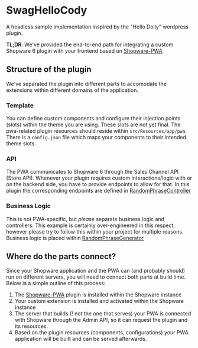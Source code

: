 # SwagHelloCody

A headless sample implementation inspired by the "Hello Dolly" wordpress plugin.

**TL;DR**: We've provided the end-to-end path for integrating a custom Shopware 6 plugin with your frontend based on [Shopware-PWA](https://github.com/DivanteLtd/shopware-pwa)

## Structure of the plugin

We've separated the plugin into different parts to accomodate the extensions within different domains of the application.

### Template

You can define custom components and configure their injection points (slots) within the theme you are using. These slots are not yet final. The pwa-related plugin resources should reside within `src/Resources/app/pwa`. There is a `config.json` file which maps your components to their intended theme slots.

### API

The PWA communicates to Shopware 6 through the Sales Channel API (Store API). Whenever your plugin requires custom interactions/logic with or on the backend side, you have to provide endpoints to allow for that. In this plugin the corresponding endpoints are defined in [RandomPhraseController](https://github.com/elkmod/SwagHelloCody/blob/master/src/Controller/RandomPhraseController.php#L28)

### Business Logic

This is not PWA-specific, but _please_ separate business logic and controllers. This example is certainly over-engineered in this respect, however please try to follow this within your project for multiple reasons. Business logic is placed within [RandomPhraseGenerator](https://github.com/elkmod/SwagHelloCody/blob/master/src/Content/RandomPhraseGenerator.php)

## Where do the parts connect?

Since your Shopware application and the PWA can (and probably should) run on different servers, you will need to connect both parts at build time. Below is a simple outline of this process:

 1. The [Shopware-PWA](https://github.com/elkmod/SwagVueStorefront) plugin is installed within the Shopware instance
 2. Your custom extension is installed and activated within the Shopware instance
 3. The server that builds (! not the one that serves) your PWA is connected with Shopware through the Admin API, so it can request the plugin and its resources.
 4. Based on the plugin resources (components, configurations) your PWA application will be built and can be served afterwards.
